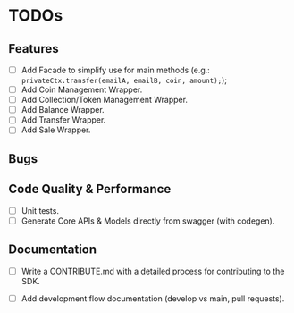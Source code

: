 # TODOs

## Features
- [ ] Add Facade to simplify use for main methods (e.g.: `privateCtx.transfer(emailA, emailB, coin, amount);`);
- [ ] Add Coin Management Wrapper.
- [ ] Add Collection/Token Management Wrapper.
- [ ] Add Balance Wrapper.
- [ ] Add Transfer Wrapper.
- [ ] Add Sale Wrapper.

## Bugs


## Code Quality & Performance
- [ ] Unit tests.
- [ ] Generate Core APIs & Models directly from swagger (with codegen).

## Documentation
- [ ] Write a CONTRIBUTE.md with a detailed process for contributing to the SDK.
- [ ] Add development flow documentation (develop vs main, pull requests).

